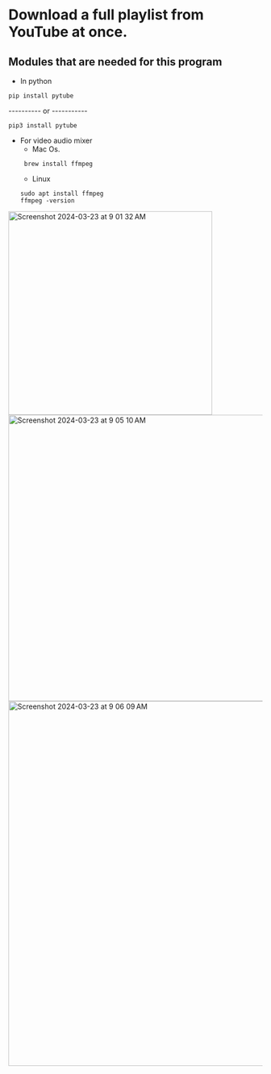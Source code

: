 # Download a full playlist from YouTube at once.

## Modules that are needed for this program
- In python 
```
pip install pytube
```
---------- or -----------
```
pip3 install pytube
```

- For video audio mixer 
  - Mac Os.
  ```
   brew install ffmpeg
  ```
  - Linux 
  ```
  sudo apt install ffmpeg
  ffmpeg -version
  ```

<img width="404" alt="Screenshot 2024-03-23 at 9 01 32 AM" src="https://github.com/NARESHSWAMI199/Download-playlist/assets/51693679/2f5bf2d2-b495-4db7-9683-3d26edbd01a7">

<img width="568" alt="Screenshot 2024-03-23 at 9 05 10 AM" src="https://github.com/NARESHSWAMI199/Download-playlist/assets/51693679/426510bf-5a62-435a-b770-ba4cd36faa8e">

<img width="724" alt="Screenshot 2024-03-23 at 9 06 09 AM" src="https://github.com/NARESHSWAMI199/Download-playlist/assets/51693679/10898c91-598d-403d-bde4-619bccddbf82">
